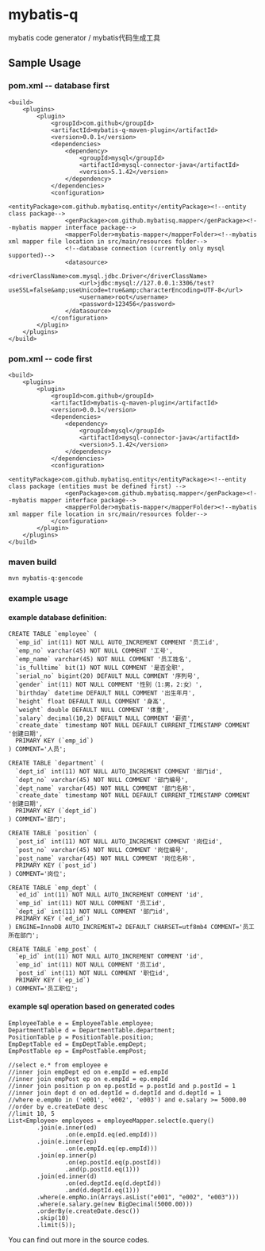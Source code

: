 # mybatis-q
mybatis code generator / mybatis代码生成工具

## Sample Usage

### pom.xml -- database first

	<build>
	    <plugins>
	        <plugin>
	            <groupId>com.github</groupId>
	            <artifactId>mybatis-q-maven-plugin</artifactId>
	            <version>0.0.1</version>
	            <dependencies>
	                <dependency>
	                    <groupId>mysql</groupId>
	                    <artifactId>mysql-connector-java</artifactId>
	                    <version>5.1.42</version>
	                </dependency>
	            </dependencies>
	            <configuration>
	                <entityPackage>com.github.mybatisq.entity</entityPackage><!--entity class package-->
	                <genPackage>com.github.mybatisq.mapper</genPackage><!--mybatis mapper interface package-->
	                <mapperFolder>mybatis-mapper</mapperFolder><!--mybatis xml mapper file location in src/main/resources folder-->
	                <!--database connection (currently only mysql supported)-->
	                <datasource>
	                    <driverClassName>com.mysql.jdbc.Driver</driverClassName>
	                    <url>jdbc:mysql://127.0.0.1:3306/test?useSSL=false&amp;useUnicode=true&amp;characterEncoding=UTF-8</url>
	                    <username>root</username>
	                    <password>123456</password>
	                </datasource>
	            </configuration>
	        </plugin>
	    </plugins>
	</build>

### pom.xml -- code first

	<build>
	    <plugins>
	        <plugin>
	            <groupId>com.github</groupId>
	            <artifactId>mybatis-q-maven-plugin</artifactId>
	            <version>0.0.1</version>
	            <dependencies>
	                <dependency>
	                    <groupId>mysql</groupId>
	                    <artifactId>mysql-connector-java</artifactId>
	                    <version>5.1.42</version>
	                </dependency>
	            </dependencies>
	            <configuration>
	                <entityPackage>com.github.mybatisq.entity</entityPackage><!--entity class package (entities must be defined first) -->
	                <genPackage>com.github.mybatisq.mapper</genPackage><!--mybatis mapper interface package-->
	                <mapperFolder>mybatis-mapper</mapperFolder><!--mybatis xml mapper file location in src/main/resources folder-->
	            </configuration>
	        </plugin>
	    </plugins>
	</build>

### maven build

	mvn mybatis-q:gencode

### example usage

#### example database definition:

	CREATE TABLE `employee` (
	  `emp_id` int(11) NOT NULL AUTO_INCREMENT COMMENT '员工id',
	  `emp_no` varchar(45) NOT NULL COMMENT '工号',
	  `emp_name` varchar(45) NOT NULL COMMENT '员工姓名',
	  `is_fulltime` bit(1) NOT NULL COMMENT '是否全职',
	  `serial_no` bigint(20) DEFAULT NULL COMMENT '序列号',
	  `gender` int(11) NOT NULL COMMENT '性别（1:男，2:女）',
	  `birthday` datetime DEFAULT NULL COMMENT '出生年月',
	  `height` float DEFAULT NULL COMMENT '身高',
	  `weight` double DEFAULT NULL COMMENT '体重',
	  `salary` decimal(10,2) DEFAULT NULL COMMENT '薪资',
	  `create_date` timestamp NOT NULL DEFAULT CURRENT_TIMESTAMP COMMENT '创建日期',
	  PRIMARY KEY (`emp_id`)
	) COMMENT='人员';
	
	CREATE TABLE `department` (
	  `dept_id` int(11) NOT NULL AUTO_INCREMENT COMMENT '部门id',
	  `dept_no` varchar(45) NOT NULL COMMENT '部门编号',
	  `dept_name` varchar(45) NOT NULL COMMENT '部门名称',
	  `create_date` timestamp NOT NULL DEFAULT CURRENT_TIMESTAMP COMMENT '创建日期',
	  PRIMARY KEY (`dept_id`)
	) COMMENT='部门';
	
	CREATE TABLE `position` (
	  `post_id` int(11) NOT NULL AUTO_INCREMENT COMMENT '岗位id',
	  `post_no` varchar(45) NOT NULL COMMENT '岗位编号',
	  `post_name` varchar(45) NOT NULL COMMENT '岗位名称',
	  PRIMARY KEY (`post_id`)
	) COMMENT='岗位';
	
	CREATE TABLE `emp_dept` (
	  `ed_id` int(11) NOT NULL AUTO_INCREMENT COMMENT 'id',
	  `emp_id` int(11) NOT NULL COMMENT '员工id',
	  `dept_id` int(11) NOT NULL COMMENT '部门id',
	  PRIMARY KEY (`ed_id`)
	) ENGINE=InnoDB AUTO_INCREMENT=2 DEFAULT CHARSET=utf8mb4 COMMENT='员工所在部门';
	
	CREATE TABLE `emp_post` (
	  `ep_id` int(11) NOT NULL AUTO_INCREMENT COMMENT 'id',
	  `emp_id` int(11) NOT NULL COMMENT '员工id',
	  `post_id` int(11) NOT NULL COMMENT '职位id',
	  PRIMARY KEY (`ep_id`)
	) COMMENT='员工职位';

#### example sql operation based on generated codes

	EmployeeTable e = EmployeeTable.employee;
	DepartmentTable d = DepartmentTable.department;
	PositionTable p = PositionTable.position;
	EmpDeptTable ed = EmpDeptTable.empDept;
	EmpPostTable ep = EmpPostTable.empPost;
	 
	//select e.* from employee e
	//inner join empDept ed on e.empId = ed.empId
	//inner join empPost ep on e.empId = ep.empId
	//inner join position p on ep.postId = p.postId and p.postId = 1
	//inner join dept d on ed.deptId = d.deptId and d.deptId = 1
	//where e.empNo in ('e001', 'e002', 'e003') and e.salary >= 5000.00
	//order by e.createDate desc
	//limit 10, 5
	List<Employee> employees = employeeMapper.select(e.query()
	        .join(e.inner(ed)
	                .on(e.empId.eq(ed.empId)))
	        .join(e.inner(ep)
	                .on(e.empId.eq(ep.empId)))
	        .join(ep.inner(p)
	                .on(ep.postId.eq(p.postId))
	                .and(p.postId.eq(1)))
	        .join(ed.inner(d)
	                .on(ed.deptId.eq(d.deptId))
	                .and(d.deptId.eq(1)))
	        .where(e.empNo.in(Arrays.asList("e001", "e002", "e003")))
	        .where(e.salary.ge(new BigDecimal(5000.00)))
	        .orderBy(e.createDate.desc())
	        .skip(10)
	        .limit(5));
	        
You can find out more in the source codes.